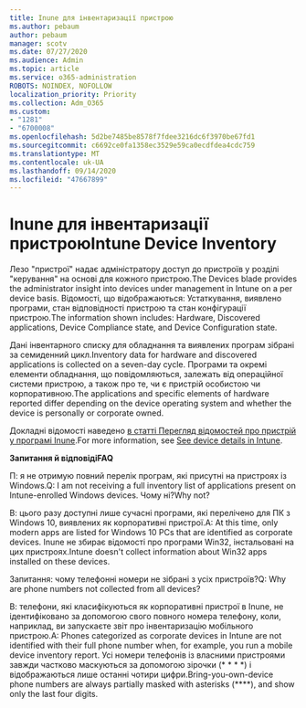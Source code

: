 ```yaml
---
title: Inune для інвентаризації пристрою
ms.author: pebaum
author: pebaum
manager: scotv
ms.date: 07/27/2020
ms.audience: Admin
ms.topic: article
ms.service: o365-administration
ROBOTS: NOINDEX, NOFOLLOW
localization_priority: Priority
ms.collection: Adm_O365
ms.custom:
- "1281"
- "6700008"
ms.openlocfilehash: 5d2be7485be8578f7fdee3216dc6f3970be67fd1
ms.sourcegitcommit: c6692ce0fa1358ec3529e59ca0ecdfdea4cdc759
ms.translationtype: MT
ms.contentlocale: uk-UA
ms.lasthandoff: 09/14/2020
ms.locfileid: "47667899"
---
```

# <a name="intune-device-inventory"></a><span data-ttu-id="90fee-102">Inune для інвентаризації пристрою</span><span class="sxs-lookup"><span data-stu-id="90fee-102">Intune Device Inventory</span></span>

<span data-ttu-id="90fee-103">Лезо "пристрої" надає адміністратору доступ до пристроїв у розділі "керування" на основі для кожного пристрою.</span><span class="sxs-lookup"><span data-stu-id="90fee-103">The Devices blade provides the administrator insight into devices under management in Intune on a per device basis.</span></span> <span data-ttu-id="90fee-104">Відомості, що відображаються: Устаткування, виявлено програми, стан відповідності пристрою та стан конфігурації пристрою.</span><span class="sxs-lookup"><span data-stu-id="90fee-104">The information shown includes: Hardware, Discovered applications, Device Compliance state, and Device Configuration state.</span></span>

<span data-ttu-id="90fee-105">Дані інвентарного списку для обладнання та виявлених програм зібрані за семиденний цикл.</span><span class="sxs-lookup"><span data-stu-id="90fee-105">Inventory data for hardware and discovered applications is collected on a seven-day cycle.</span></span> <span data-ttu-id="90fee-106">Програми та окремі елементи обладнання, що повідомляються, залежать від операційної системи пристрою, а також про те, чи є пристрій особистою чи корпоративною.</span><span class="sxs-lookup"><span data-stu-id="90fee-106">The applications and specific elements of hardware reported differ depending on the device operating system and whether the device is personally or corporate owned.</span></span>

<span data-ttu-id="90fee-107">Докладні відомості наведено [в статті Перегляд відомостей про пристрій у програмі Inune](https://docs.microsoft.com/intune/device-inventory).</span><span class="sxs-lookup"><span data-stu-id="90fee-107">For more information, see [See device details in Intune](https://docs.microsoft.com/intune/device-inventory).</span></span>

<span data-ttu-id="90fee-108">**Запитання й відповіді**</span><span class="sxs-lookup"><span data-stu-id="90fee-108">**FAQ**</span></span>

<span data-ttu-id="90fee-109">П: я не отримую повний перелік програм, які присутні на пристроях із Windows.</span><span class="sxs-lookup"><span data-stu-id="90fee-109">Q: I am not receiving a full inventory list of applications present on Intune-enrolled Windows devices.</span></span> <span data-ttu-id="90fee-110">Чому ні?</span><span class="sxs-lookup"><span data-stu-id="90fee-110">Why not?</span></span>

<span data-ttu-id="90fee-111">В: цього разу доступні лише сучасні програми, які перелічено для ПК з Windows 10, виявлених як корпоративні пристрої.</span><span class="sxs-lookup"><span data-stu-id="90fee-111">A: At this time, only modern apps are listed for Windows 10 PCs that are identified as corporate devices.</span></span> <span data-ttu-id="90fee-112">Inune не збирає відомості про програми Win32, інстальовані на цих пристроях.</span><span class="sxs-lookup"><span data-stu-id="90fee-112">Intune doesn't collect information about Win32 apps installed on these devices.</span></span>

<span data-ttu-id="90fee-113">Запитання: чому телефонні номери не зібрані з усіх пристроїв?</span><span class="sxs-lookup"><span data-stu-id="90fee-113">Q: Why are phone numbers not collected from all devices?</span></span>

<span data-ttu-id="90fee-114">В: телефони, які класифікуються як корпоративні пристрої в Inune, не ідентифіковано за допомогою свого повного номера телефону, коли, наприклад, ви запускаєте звіт про інвентаризацію мобільного пристрою.</span><span class="sxs-lookup"><span data-stu-id="90fee-114">A: Phones categorized as corporate devices in Intune are not identified with their full phone number when, for example, you run a mobile device inventory report.</span></span> <span data-ttu-id="90fee-115">Усі номери телефонів із власними пристроями завжди частково маскуються за допомогою зірочки (\* \* \* \*) і відображаються лише останні чотири цифри.</span><span class="sxs-lookup"><span data-stu-id="90fee-115">Bring-you-own-device phone numbers are always partially masked with asterisks (\*\*\*\*), and show only the last four digits.</span></span>